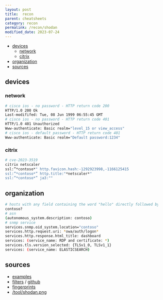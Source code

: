 ```yaml
---
layout: post
title:  recon
parent: cheatsheets
category: recon
permalink: /recon/shodan
modified_date: 2023-07-24
---
```


<!-- vscode-markdown-toc -->
* [devices](#devices)
	* [network](#network)
	* [citrix](#citrix)
* [organization](#organization)
* [sources](#sources)

<!-- vscode-markdown-toc-config
	numbering=false
	autoSave=true
	/vscode-markdown-toc-config -->
<!-- /vscode-markdown-toc -->

## <a name='devices'></a>devices

### <a name='network'></a>network
```sh
# cisco ios - no password - HTTP return code 200
HTTP/1.0 200 Ok
Last-modififed: Tue, 08 Jun 1999 06:55:45 GMT
# cisco ios - no password - HTTP return code 401
HTTP/1.0 401 Unauthorized
Www-authenticate: Basic realm="level_15 or view_access"
# cisco ios - default password - HTTP return code 401
Www-authenticate: Basic realm="Default password:1234"
```

### <a name='citrix'></a>citrix
```sh
# cve-2023-3519
citrix netscaler
ssl:”*contoso*" http.favicon.hash:-1292923998,-1166125415
ssl:”*contoso*” http.title:"*netscaler*"
ssl:”*contoso*” ja3:""
```

## <a name='organization'></a>organization 
```sh
# hosts with any field containing the word "hello" directly followed by at least one character
contoso?
# asn 
(autonomous_system.description: contoso)
# snmp service
services.snmp.oid_system.location="contoso"
services.http.request.uri: *owa/auth/logon*
services.http.response.html_title: dashboard
services: (service_name: RDP and certificate: *)
services.tls.version_selected: {TLSv1_0, TLSv1_1}
services: (service_name: ELASTICSEARCH)
```

## <a name='sources'></a>sources

* [examples](https://www.shodan.io/search/examples)
* [filters](https://www.shodan.io/search/filters) / [github](https://github.com/JavierOlmedo/shodan-filters)
* [fingerprints](https://github.com/n0x08/ShodanTools)
* [/tool/shodan.png](/tool/shodan.png)

